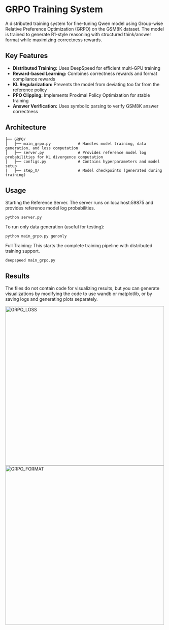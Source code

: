 # GRPO Training System
A distributed training system for fine-tuning Qwen model using Group-wise Relative Preference Optimization (GRPO) on the GSM8K dataset. The model is trained to generate R1-style reasoning with structured think/answer format while maximizing correctness rewards.

## Key Features
- **Distributed Training:** Uses DeepSpeed for efficient multi-GPU training   
- **Reward-based Learning:** Combines correctness rewards and format compliance rewards   
- **KL Regularization:** Prevents the model from deviating too far from the reference policy   
- **PPO Clipping:** Implements Proximal Policy Optimization for stable training   
- **Answer Verification:** Uses symbolic parsing to verify GSM8K answer correctness   

## Architecture
```
├── GRPO/  
│   ├── main_grpo.py            # Handles model training, data generation, and loss computation
│   ├── server.py               # Provides reference model log probabilities for KL divergence computation  
│   ├── configs.py              # Contains hyperparameters and model setup
|   ├── step_X/                 # Model checkpoints (generated during training)
```
## Usage
Starting the Reference Server. The server runs on localhost:59875 and provides reference model log probabilities.
```
python server.py
```
To run only data generation (useful for testing):
```
python main_grpo.py genonly
```
Full Training: This starts the complete training pipeline with distributed training support.
```
deepspeed main_grpo.py
```
## Results
The files do not contain code for visualizing results, but you can generate visualizations by modifying the code to use wandb or matplotlib, or by saving logs and generating plots separately.    


<img width="500" height="500" alt="GRPO_LOSS" src="https://github.com/user-attachments/assets/d3db0c1e-5fa8-41e1-bc4f-76915ee2690d" />


<img width="500" height="500" alt="GRPO_FORMAT" src="https://github.com/user-attachments/assets/606592cc-8ef5-4e22-8a82-a080aa012b7c" />



